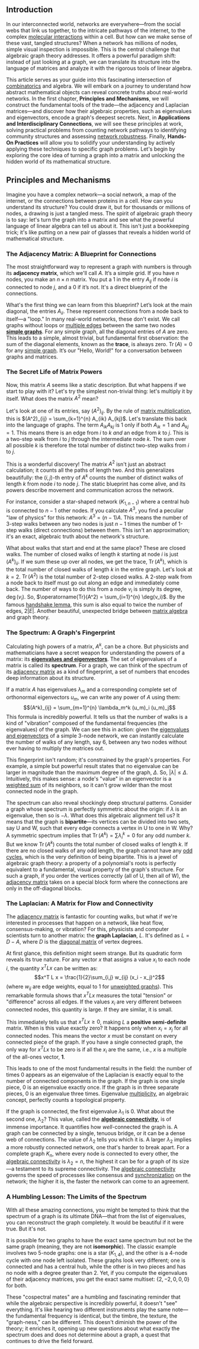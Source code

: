 ## Introduction
In our interconnected world, networks are everywhere—from the social webs that link us together, to the intricate pathways of the internet, to the complex [molecular interactions](@article_id:263273) within a cell. But how can we make sense of these vast, tangled structures? When a network has millions of nodes, simple visual inspection is impossible. This is the central challenge that algebraic graph theory addresses. It offers a powerful paradigm shift: instead of just looking at a graph, we can translate its structure into the language of matrices and analyze it with the rigorous tools of linear algebra.

This article serves as your guide into this fascinating intersection of [combinatorics](@article_id:143849) and algebra. We will embark on a journey to understand how abstract mathematical objects can reveal concrete truths about real-world networks. In the first chapter, **Principles and Mechanisms**, we will construct the fundamental tools of the trade—the adjacency and Laplacian matrices—and discover how their algebraic properties, such as eigenvalues and eigenvectors, encode a graph's deepest secrets. Next, in **Applications and Interdisciplinary Connections**, we will see these principles at work, solving practical problems from counting network pathways to identifying community structures and assessing [network robustness](@article_id:146304). Finally, **Hands-On Practices** will allow you to solidify your understanding by actively applying these techniques to specific graph problems. Let's begin by exploring the core idea of turning a graph into a matrix and unlocking the hidden world of its mathematical structure.

## Principles and Mechanisms

Imagine you have a complex network—a social network, a map of the internet, or the connections between proteins in a cell. How can you understand its structure? You could draw it, but for thousands or millions of nodes, a drawing is just a tangled mess. The spirit of algebraic graph theory is to say: let's turn the graph into a matrix and see what the powerful language of linear algebra can tell us about it. This isn't just a bookkeeping trick; it's like putting on a new pair of glasses that reveals a hidden world of mathematical structure.

### The Adjacency Matrix: A Blueprint for Connections

The most straightforward way to represent a graph with numbers is through its **adjacency matrix**, which we'll call $A$. It’s a simple grid. If you have $n$ nodes, you make an $n \times n$ matrix. You put a 1 in the entry $A_{ij}$ if node $i$ is connected to node $j$, and a 0 if it’s not. It's a direct blueprint of the connections.

What's the first thing we can learn from this blueprint? Let’s look at the main diagonal, the entries $A_{ii}$. These represent connections from a node back to itself—a "loop." In many real-world networks, these don't exist. We call graphs without loops or [multiple edges](@article_id:273426) between the same two nodes **[simple graphs](@article_id:274388)**. For any simple graph, all the diagonal entries of $A$ are zero. This leads to a simple, almost trivial, but fundamental first observation: the sum of the diagonal elements, known as the **trace**, is always zero. $\operatorname{Tr}(A) = 0$ for any [simple graph](@article_id:274782). It’s our "Hello, World!" for a conversation between graphs and matrices.

### The Secret Life of Matrix Powers

Now, this matrix $A$ seems like a static description. But what happens if we start to play with it? Let's try the simplest non-trivial thing: let's multiply it by itself. What does the matrix $A^2$ mean?

Let's look at one of its entries, say $(A^2)_{ij}$. By the rule of [matrix multiplication](@article_id:155541), this is $(A^2)_{ij} = \sum_{k=1}^{n} A_{ik} A_{kj}$. Let's translate this back into the language of graphs. The term $A_{ik} A_{kj}$ is 1 only if both $A_{ik}=1$ and $A_{kj}=1$. This means there is an edge from $i$ to $k$ *and* an edge from $k$ to $j$. This is a two-step walk from $i$ to $j$ through the intermediate node $k$. The sum over all possible $k$ is therefore the total number of distinct two-step walks from $i$ to $j$.

This is a wonderful discovery! The matrix $A^2$ isn't just an abstract calculation; it counts all the paths of length two. And this generalizes beautifully: the $(i, j)$-th entry of $A^k$ counts the number of distinct walks of length $k$ from node $i$ to node $j$. The static blueprint has come alive, and its powers describe movement and communication across the network.

For instance, consider a star-shaped network ($K_{1, n-1}$) where a central hub is connected to $n-1$ other nodes. If you calculate $A^3$, you find a peculiar "law of physics" for this network: $A^3 = (n-1)A$. This means the number of 3-step walks between any two nodes is just $n-1$ times the number of 1-step walks (direct connections) between them. This isn't an approximation; it's an exact, algebraic truth about the network's structure.

What about walks that start and end at the same place? These are closed walks. The number of closed walks of length $k$ starting at node $i$ is just $(A^k)_{ii}$. If we sum these up over all nodes, we get the trace, $\operatorname{Tr}(A^k)$, which is the total number of closed walks of length $k$ in the entire graph. Let's look at $k=2$. $\operatorname{Tr}(A^2)$ is the total number of 2-step closed walks. A 2-step walk from a node back to itself must go out along an edge and immediately come back. The number of ways to do this from a node $v_i$ is simply its degree, $\deg(v_i)$. So, $\operatorname{Tr}(A^2) = \sum_{i=1}^{n} \deg(v_i)$. By the famous [handshake lemma](@article_id:268183), this sum is also equal to twice the number of edges, $2|E|$. Another beautiful, unexpected bridge between [matrix algebra](@article_id:153330) and graph theory.

### The Spectrum: A Graph's Fingerprint

Calculating high powers of a matrix, $A^k$, can be a chore. But physicists and mathematicians have a secret weapon for understanding the powers of a matrix: its **[eigenvalues and eigenvectors](@article_id:138314)**. The set of eigenvalues of a matrix is called its **spectrum**. For a graph, we can think of the spectrum of its [adjacency matrix](@article_id:150516) as a kind of fingerprint, a set of numbers that encodes deep information about its structure.

If a matrix $A$ has eigenvalues $\lambda_m$ and a corresponding complete set of orthonormal eigenvectors $u_m$, we can write any power of $A$ using them:
$$(A^k)_{ij} = \sum_{m=1}^{n} \lambda_m^k (u_m)_i (u_m)_j$$
This formula is incredibly powerful. It tells us that the number of walks is a kind of "vibration" composed of the fundamental frequencies (the eigenvalues) of the graph. We can see this in action: given the [eigenvalues and eigenvectors](@article_id:138314) of a simple 3-node network, we can instantly calculate the number of walks of any length, say 6, between any two nodes without ever having to multiply the matrices out.

This fingerprint isn't random; it's constrained by the graph's properties. For example, a simple but powerful result states that no eigenvalue can be larger in magnitude than the maximum degree of the graph, $\Delta$. So, $|\lambda| \le \Delta$. Intuitively, this makes sense: a node's "value" in an eigenvector is a [weighted sum](@article_id:159475) of its neighbors, so it can't grow wilder than the most connected node in the graph.

The spectrum can also reveal shockingly deep structural patterns. Consider a graph whose spectrum is perfectly symmetric about the origin: if $\lambda$ is an eigenvalue, then so is $-\lambda$. What does this algebraic alignment tell us? It means that the graph is **bipartite**—its vertices can be divided into two sets, say U and W, such that every edge connects a vertex in U to one in W. Why? A symmetric spectrum implies that $\operatorname{Tr}(A^k) = \sum \lambda_i^k = 0$ for any odd number $k$. But we know $\operatorname{Tr}(A^k)$ counts the total number of closed walks of length $k$. If there are no closed walks of any odd length, the graph cannot have any [odd cycles](@article_id:270793), which is the very definition of being bipartite. This is a jewel of algebraic graph theory: a property of a polynomial's roots is perfectly equivalent to a fundamental, visual property of the graph's structure. For such a graph, if you order the vertices correctly (all of U, then all of W), the [adjacency matrix](@article_id:150516) takes on a special block form where the connections are only in the off-diagonal blocks.

### The Laplacian: A Matrix for Flow and Connectivity

The [adjacency matrix](@article_id:150516) is fantastic for counting walks, but what if we're interested in processes that happen on a network, like heat flow, consensus-making, or vibration? For this, physicists and computer scientists turn to another matrix: the **graph Laplacian**, $L$. It's defined as $L = D - A$, where $D$ is the [diagonal matrix](@article_id:637288) of vertex degrees.

At first glance, this definition might seem strange. But its quadratic form reveals its true nature. For any vector $x$ that assigns a value $x_i$ to each node $i$, the quantity $x^T L x$ can be written as:
$$x^T L x = \frac{1}{2}\sum_{i,j} w_{ij} (x_i - x_j)^2$$
(where $w_{ij}$ are edge weights, equal to 1 for [unweighted graphs](@article_id:273039)). This remarkable formula shows that $x^T L x$ measures the total "tension" or "difference" across all edges. If the values $x_i$ are very different between connected nodes, this quantity is large. If they are similar, it is small.

This immediately tells us that $x^T L x \ge 0$, making $L$ a **positive semi-definite** matrix. When is this value exactly zero? It happens only when $x_i = x_j$ for all connected nodes. This means the vector $x$ must be constant on every connected piece of the graph. If you have a single connected graph, the only way for $x^T L x$ to be zero is if all the $x_i$ are the same, i.e., $x$ is a multiple of the all-ones vector, $\mathbf{1}$.

This leads to one of the most fundamental results in the field: the number of times 0 appears as an eigenvalue of the Laplacian is exactly equal to the number of connected components in the graph. If the graph is one single piece, 0 is an eigenvalue exactly once. If the graph is in three separate pieces, 0 is an eigenvalue three times. Eigenvalue [multiplicity](@article_id:135972), an algebraic concept, perfectly counts a topological property.

If the graph is connected, the first eigenvalue $\lambda_1$ is 0. What about the second one, $\lambda_2$? This value, called the **[algebraic connectivity](@article_id:152268)**, is of immense importance. It quantifies how *well*-connected the graph is. A graph can be connected by a single, tenuous bridge, or it can be a dense web of connections. The value of $\lambda_2$ tells you which it is. A larger $\lambda_2$ implies a more robustly connected network, one that's harder to break apart. For a complete graph $K_n$, where every node is connected to every other, the [algebraic connectivity](@article_id:152268) is $\lambda_2 = n$, the highest it can be for a graph of its size—a testament to its supreme connectivity. The [algebraic connectivity](@article_id:152268) governs the speed of processes like consensus and [synchronization](@article_id:263424) on the network; the higher it is, the faster the network can come to an agreement.

### A Humbling Lesson: The Limits of the Spectrum

With all these amazing connections, you might be tempted to think that the spectrum of a graph is its ultimate DNA—that from the list of eigenvalues, you can reconstruct the graph completely. It would be beautiful if it were true. But it's not.

It is possible for two graphs to have the exact same spectrum but not be the same graph (meaning, they are not **isomorphic**). The classic example involves two 5-node graphs: one is a star ($K_{1,4}$), and the other is a 4-node cycle with one node left isolated. These graphs look very different; one is connected and has a central hub, while the other is in two pieces and has no node with a degree greater than 2. Yet, if you compute the eigenvalues of their adjacency matrices, you get the exact same multiset: $\{2, -2, 0, 0, 0\}$ for both.

These "cospectral mates" are a humbling and fascinating reminder that while the algebraic perspective is incredibly powerful, it doesn't "see" everything. It's like hearing two different instruments play the same note—the fundamental frequency is identical, but the timbre, the texture, the "graph-ness," can be different. This doesn't diminish the power of the theory; it enriches it, opening up new questions about what exactly the spectrum does and does not determine about a graph, a quest that continues to drive the field forward.